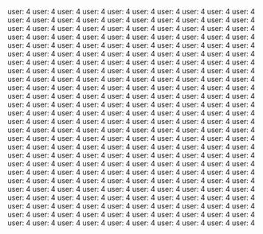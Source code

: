 user: 4
user: 4
user: 4
user: 4
user: 4
user: 4
user: 4
user: 4
user: 4
user: 4
user: 4
user: 4
user: 4
user: 4
user: 4
user: 4
user: 4
user: 4
user: 4
user: 4
user: 4
user: 4
user: 4
user: 4
user: 4
user: 4
user: 4
user: 4
user: 4
user: 4
user: 4
user: 4
user: 4
user: 4
user: 4
user: 4
user: 4
user: 4
user: 4
user: 4
user: 4
user: 4
user: 4
user: 4
user: 4
user: 4
user: 4
user: 4
user: 4
user: 4
user: 4
user: 4
user: 4
user: 4
user: 4
user: 4
user: 4
user: 4
user: 4
user: 4
user: 4
user: 4
user: 4
user: 4
user: 4
user: 4
user: 4
user: 4
user: 4
user: 4
user: 4
user: 4
user: 4
user: 4
user: 4
user: 4
user: 4
user: 4
user: 4
user: 4
user: 4
user: 4
user: 4
user: 4
user: 4
user: 4
user: 4
user: 4
user: 4
user: 4
user: 4
user: 4
user: 4
user: 4
user: 4
user: 4
user: 4
user: 4
user: 4
user: 4
user: 4
user: 4
user: 4
user: 4
user: 4
user: 4
user: 4
user: 4
user: 4
user: 4
user: 4
user: 4
user: 4
user: 4
user: 4
user: 4
user: 4
user: 4
user: 4
user: 4
user: 4
user: 4
user: 4
user: 4
user: 4
user: 4
user: 4
user: 4
user: 4
user: 4
user: 4
user: 4
user: 4
user: 4
user: 4
user: 4
user: 4
user: 4
user: 4
user: 4
user: 4
user: 4
user: 4
user: 4
user: 4
user: 4
user: 4
user: 4
user: 4
user: 4
user: 4
user: 4
user: 4
user: 4
user: 4
user: 4
user: 4
user: 4
user: 4
user: 4
user: 4
user: 4
user: 4
user: 4
user: 4
user: 4
user: 4
user: 4
user: 4
user: 4
user: 4
user: 4
user: 4
user: 4
user: 4
user: 4
user: 4
user: 4
user: 4
user: 4
user: 4
user: 4
user: 4
user: 4
user: 4
user: 4
user: 4
user: 4
user: 4
user: 4
user: 4
user: 4
user: 4
user: 4
user: 4
user: 4
user: 4
user: 4
user: 4
user: 4
user: 4
user: 4
user: 4
user: 4
user: 4
user: 4
user: 4
user: 4
user: 4
user: 4
user: 4
user: 4
user: 4
user: 4
user: 4
user: 4
user: 4
user: 4
user: 4
user: 4
user: 4
user: 4
user: 4
user: 4
user: 4
user: 4
user: 4
user: 4
user: 4
user: 4
user: 4
user: 4
user: 4
user: 4
user: 4
user: 4
user: 4
user: 4
user: 4
user: 4
user: 4
user: 4
user: 4
user: 4
user: 4
user: 4
user: 4
user: 4
user: 4
user: 4
user: 4
user: 4
user: 4
user: 4
user: 4
user: 4
user: 4
user: 4
user: 4
user: 4

